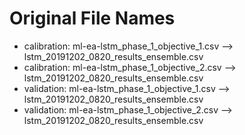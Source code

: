 # Original File Names

* calibration: ml-ea-lstm_phase_1_objective_1.csv   --> lstm_20191202_0820_results_ensemble.csv
* calibration: ml-ea-lstm_phase_1_objective_2.csv   --> lstm_20191202_0820_results_ensemble.csv
* validation:  ml-ea-lstm_phase_1_objective_1.csv   --> lstm_20191202_0820_results_ensemble.csv
* validation:  ml-ea-lstm_phase_1_objective_2.csv   --> lstm_20191202_0820_results_ensemble.csv
